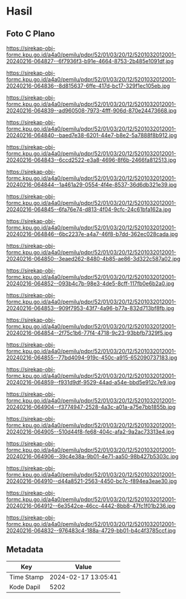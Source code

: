 # Hasil

## Foto C Plano

https://sirekap-obj-formc.kpu.go.id/a4a0/pemilu/pdpr/52/01/03/20/12/5201032012001-20240216-064827--6f7936f3-b91e-4664-8753-2b485e1091df.jpg

https://sirekap-obj-formc.kpu.go.id/a4a0/pemilu/pdpr/52/01/03/20/12/5201032012001-20240216-064836--8d815637-6ffe-417d-bc17-329f1ec105eb.jpg

https://sirekap-obj-formc.kpu.go.id/a4a0/pemilu/pdpr/52/01/03/20/12/5201032012001-20240216-064839--ad960508-7973-4fff-906d-870e24473668.jpg

https://sirekap-obj-formc.kpu.go.id/a4a0/pemilu/pdpr/52/01/03/20/12/5201032012001-20240216-064840--baed7e38-6201-44e7-b8e2-5a7888f8b912.jpg

https://sirekap-obj-formc.kpu.go.id/a4a0/pemilu/pdpr/52/01/03/20/12/5201032012001-20240216-064843--6ccd2522-e3a8-4696-8f6b-2466fa812513.jpg

https://sirekap-obj-formc.kpu.go.id/a4a0/pemilu/pdpr/52/01/03/20/12/5201032012001-20240216-064844--1a461a29-0554-4f4e-8537-36d6db321e39.jpg

https://sirekap-obj-formc.kpu.go.id/a4a0/pemilu/pdpr/52/01/03/20/12/5201032012001-20240216-064845--6fa76e74-d813-4f04-9cfc-24c61bfa162a.jpg

https://sirekap-obj-formc.kpu.go.id/a4a0/pemilu/pdpr/52/01/03/20/12/5201032012001-20240216-064846--6bc2237e-a4a7-46f8-b7dd-362ec028cada.jpg

https://sirekap-obj-formc.kpu.go.id/a4a0/pemilu/pdpr/52/01/03/20/12/5201032012001-20240216-064850--3eaed262-8480-4b85-ae86-3d322c587a02.jpg

https://sirekap-obj-formc.kpu.go.id/a4a0/pemilu/pdpr/52/01/03/20/12/5201032012001-20240216-064852--093b4c7b-98e3-4de5-8cff-117fb0e6b2a0.jpg

https://sirekap-obj-formc.kpu.go.id/a4a0/pemilu/pdpr/52/01/03/20/12/5201032012001-20240216-064853--909f7953-43f7-4a96-b77a-832d713bf8fb.jpg

https://sirekap-obj-formc.kpu.go.id/a4a0/pemilu/pdpr/52/01/03/20/12/5201032012001-20240216-064854--2f75c1b6-77f4-4718-9c23-93bbfb7329f5.jpg

https://sirekap-obj-formc.kpu.go.id/a4a0/pemilu/pdpr/52/01/03/20/12/5201032012001-20240216-064855--77bd4094-919c-450c-a915-652090737183.jpg

https://sirekap-obj-formc.kpu.go.id/a4a0/pemilu/pdpr/52/01/03/20/12/5201032012001-20240216-064859--f931d9df-9529-44ad-a54e-bbd5e912c7e9.jpg

https://sirekap-obj-formc.kpu.go.id/a4a0/pemilu/pdpr/52/01/03/20/12/5201032012001-20240216-064904--f3774947-2528-4a3c-a01a-a75e7bb1855b.jpg

https://sirekap-obj-formc.kpu.go.id/a4a0/pemilu/pdpr/52/01/03/20/12/5201032012001-20240216-064905--510d44f8-fe68-404c-afa2-9a2ac73313e4.jpg

https://sirekap-obj-formc.kpu.go.id/a4a0/pemilu/pdpr/52/01/03/20/12/5201032012001-20240216-064906--39c4e38a-9b01-4e71-aa50-98b427b5303c.jpg

https://sirekap-obj-formc.kpu.go.id/a4a0/pemilu/pdpr/52/01/03/20/12/5201032012001-20240216-064910--d44a8521-2563-4450-bc7c-f894ea3eae30.jpg

https://sirekap-obj-formc.kpu.go.id/a4a0/pemilu/pdpr/52/01/03/20/12/5201032012001-20240216-064912--6e3542ce-46cc-4442-8bb8-47fc1f01b236.jpg

https://sirekap-obj-formc.kpu.go.id/a4a0/pemilu/pdpr/52/01/03/20/12/5201032012001-20240216-064832--976483c4-188a-4729-bb01-b4c4f3785ccf.jpg


## Metadata

| Key        | Value               |
| ---------- | ------------------- |
| Time Stamp | 2024-02-17 13:05:41 |
| Kode Dapil | 5202                |



